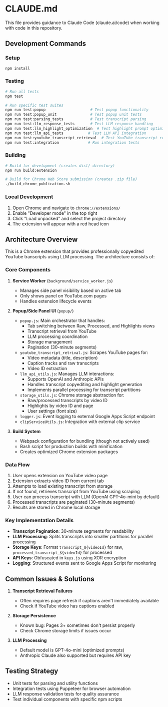 # CLAUDE.md

This file provides guidance to Claude Code (claude.ai/code) when working with code in this repository.

## Development Commands

### Setup
```bash
npm install
```

### Testing
```bash
# Run all tests
npm test

# Run specific test suites
npm run test:popup                    # Test popup functionality
npm run test:popup_unit               # Test popup unit tests
npm run test:parsing_tests            # Test transcript parsing
npm run test:llm_response_tests       # Test LLM response handling
npm run test:llm_highlight_optimization  # Test highlight prompt optimization
npm run test:llm_api_tests           # Test LLM API integration
npm run test:youtube_transcript_retrieval  # Test YouTube transcript retrieval
npm run test:integration             # Run integration tests
```

### Building
```bash
# Build for development (creates dist/ directory)
npm run build:extension

# Build for Chrome Web Store submission (creates .zip file)
./build_chrome_publication.sh
```

### Local Development
1. Open Chrome and navigate to `chrome://extensions/`
2. Enable "Developer mode" in the top right
3. Click "Load unpacked" and select the project directory
4. The extension will appear with a red head icon

## Architecture Overview

This is a Chrome extension that provides professionally copyedited YouTube transcripts using LLM processing. The architecture consists of:

### Core Components

1. **Service Worker** (`background/service_worker.js`)
   - Manages side panel visibility based on active tab
   - Only shows panel on YouTube.com pages
   - Handles extension lifecycle events

2. **Popup/Side Panel UI** (`popup/`)
   - `popup.js`: Main orchestrator that handles:
     - Tab switching between Raw, Processed, and Highlights views
     - Transcript retrieval from YouTube
     - LLM processing coordination
     - Storage management
     - Pagination (30-minute segments)
   - `youtube_transcript_retrival.js`: Scrapes YouTube pages for:
     - Video metadata (title, description)
     - Caption tracks and raw transcripts
     - Video ID extraction
   - `llm_api_utils.js`: Manages LLM interactions:
     - Supports OpenAI and Anthropic APIs
     - Handles transcript copyediting and highlight generation
     - Implements parallel processing for transcript partitions
   - `storage_utils.js`: Chrome storage abstraction for:
     - Raw/processed transcripts by video ID
     - Highlights by video ID and page
     - User settings (font size)
   - `logger.js`: Event logging to external Google Apps Script endpoint
   - `clipServiceUtils.js`: Integration with external clip service

3. **Build System**
   - Webpack configuration for bundling (though not actively used)
   - Bash script for production builds with minification
   - Creates optimized Chrome extension packages

### Data Flow

1. User opens extension on YouTube video page
2. Extension extracts video ID from current tab
3. Attempts to load existing transcript from storage
4. If not found, retrieves transcript from YouTube using scraping
5. User can process transcript with LLM (OpenAI GPT-4o-mini by default)
6. Processed transcripts are paginated (30-minute segments)
7. Results are stored in Chrome local storage

### Key Implementation Details

- **Transcript Pagination**: 30-minute segments for readability
- **LLM Processing**: Splits transcripts into smaller partitions for parallel processing
- **Storage Keys**: Format `transcript_${videoId}` for raw, `processed_transcript_${videoId}` for processed
- **API Keys**: Obfuscated in `keys.js` using XOR encryption
- **Logging**: Structured events sent to Google Apps Script for monitoring

## Common Issues & Solutions

1. **Transcript Retrieval Failures**
   - Often requires page refresh if captions aren't immediately available
   - Check if YouTube video has captions enabled

2. **Storage Persistence**
   - Known bug: Pages 3+ sometimes don't persist properly
   - Check Chrome storage limits if issues occur

3. **LLM Processing**
   - Default model is GPT-4o-mini (optimized prompts)
   - Anthropic Claude also supported but requires API key

## Testing Strategy

- Unit tests for parsing and utility functions
- Integration tests using Puppeteer for browser automation
- LLM response validation tests for quality assurance
- Test individual components with specific npm scripts